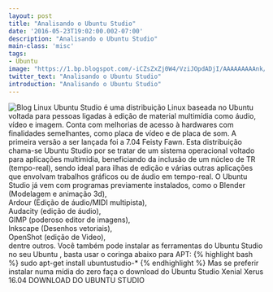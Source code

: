 ```yaml
---
layout: post
title: "Analisando o Ubuntu Studio"
date: '2016-05-23T19:02:00.002-07:00'
description: "Analisando o Ubuntu Studio"
main-class: 'misc'
tags:
- Ubuntu
image: "https://1.bp.blogspot.com/-iCZsZxZj0W4/VziJOpdADjI/AAAAAAAAAnk/XCPbpbgKyO4xS0OxbDa4iF1TR7tUtxtgwCLcB/s72-c/ubuntu-studio.jpg"
twitter_text: "Analisando o Ubuntu Studio"
introduction: "Analisando o Ubuntu Studio"
---
```

![Blog Linux](https://1.bp.blogspot.com/-iCZsZxZj0W4/VziJOpdADjI/AAAAAAAAAnk/XCPbpbgKyO4xS0OxbDa4iF1TR7tUtxtgwCLcB/s640/ubuntu-studio.jpg "Blog Linux")
Ubuntu Studio é uma distribuição Linux baseada no Ubuntu voltada para pessoas ligadas à edição de material multimídia como áudio, vídeo e imagem. Conta com melhorias de acesso à hardwares com finalidades semelhantes, como placa de vídeo e de placa de som. A primeira versão a ser lançada foi a 7.04 Feisty Fawn. Esta distribuição chama-se Ubuntu Studio por se tratar de um sistema operacional voltado para aplicações multimidia, beneficiando da inclusão de um núcleo de TR (tempo-real), sendo ideal para ilhas de edição e várias outras aplicações que envolvam trabalhos gráficos ou de áudio em tempo-real.
O Ubuntu Studio já vem com programas previamente instalados, como o 
Blender (Modelagem e animação 3d),  
Ardour (Edição de áudio/MIDI multipista),  
Audacity (edição de áudio),  
GIMP (poderoso editor de imagens),  
Inkscape (Desenhos vetoriais),  
OpenShot (edição de Video),  
dentre outros.
Você também pode instalar as ferramentas do Ubuntu Studio no seu Ubuntu , basta usar o coringa abaixo para APT:
{% highlight bash %}
sudo apt-get install ubuntustudio-*
{% endhighlight %}
Mas se preferir instalar numa mídia do zero faça o download do Ubuntu Studio Xenial Xerus 16.04
DOWNLOAD DO UBUNTU STUDIO
